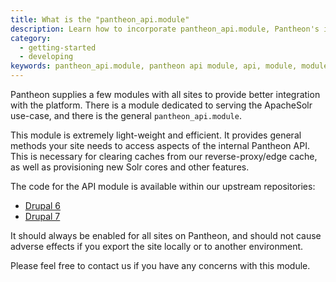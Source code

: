 ```yaml
---
title: What is the "pantheon_api.module"
description: Learn how to incorporate pantheon_api.module, Pantheon's internal API modules.
category:
  - getting-started
  - developing
keywords: pantheon_api.module, pantheon api module, api, module, modules, api modules, pantheon api, use pantheon apis, use pantheon api, how to use pantheon api modules
---
```

Pantheon supplies a few modules with all sites to provide better integration with the platform. There is a module dedicated to serving the ApacheSolr use-case, and there is the general `pantheon_api.module`.

This module is extremely light-weight and efficient. It provides general methods your site needs to access aspects of the internal Pantheon API. This is necessary for clearing caches from our reverse-proxy/edge cache, as well as provisioning new Solr cores and other features.

The code for the API module is available within our upstream repositories:

- [Drupal 6](https://github.com/pantheon-systems/drops-6/tree/master/modules/pantheon)
- [Drupal 7](https://github.com/pantheon-systems/drops-7/tree/master/modules/pantheon)

It should always be enabled for all sites on Pantheon, and should not cause adverse effects if you export the site locally or to another environment.

Please feel free to contact us if you have any concerns with this module.
